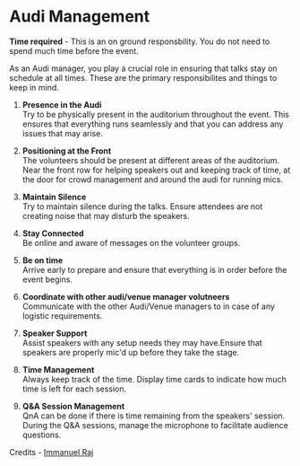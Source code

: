 # Audi Management


**Time required** - This is an on ground responsbility. You do not need to spend much time before the event.

As an Audi manager, you play a crucial role in ensuring that talks stay on schedule at all times. These are the primary responsibilites and things to keep in mind.

1. **Presence in the Audi**  
   Try to be physically present in the auditorium throughout the event. This ensures that everything runs seamlessly and that you can address any issues that may arise.

2. **Positioning at the Front**  
   The volunteers should be present at different areas of the auditorium. Near the front row for helping speakers out and keeping track of time, at the door for crowd management and around the audi for running mics.

3. **Maintain Silence**  
   Try to maintain silence during the talks. Ensure attendees are not creating noise that may disturb the speakers.

4. **Stay Connected**  
   Be online and aware of messages on the volunteer groups. 

5. **Be on time**  
   Arrive early to prepare and ensure that everything is in order before the event begins.

6. **Coordinate with other audi/venue manager volutneers**  
   Communicate with the other Audi/Venue managers to in case of any logistic requirements.

7. **Speaker Support**  
   Assist speakers with any setup needs they may have.Ensure that speakers are properly mic'd up before they take the stage. 

8. **Time Management**  
   Always keep track of the time. Display time cards to indicate how much time is left for each session. 

9. **Q&A Session Management**  
   QnA can be done if there is time remaining from the speakers' session. During the Q&A sessions, manage the microphone to facilitate audience questions.

Credits - [Immanuel Raj](https://github.com/iamimmanuelraj) 
